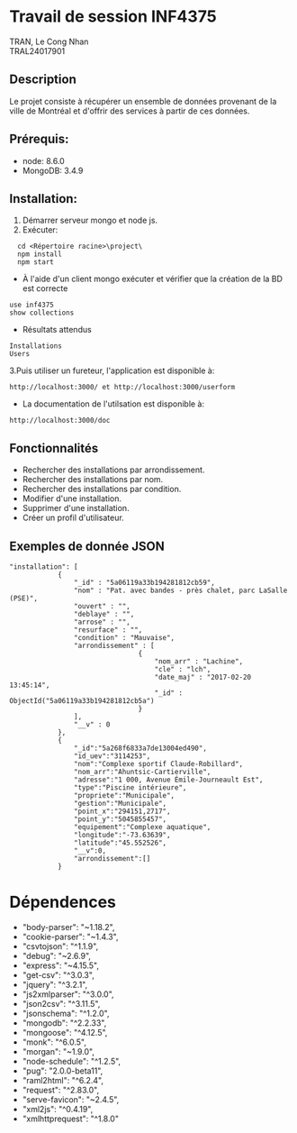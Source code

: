 # Travail de session INF4375

TRAN, Le Cong Nhan  
TRAL24017901

## Description

Le projet consiste à récupérer un ensemble de données provenant de la ville de Montréal et d'offrir des
services à partir de ces données.

## Prérequis:

* node: 8.6.0 
* MongoDB: 3.4.9


## Installation:

1. Démarrer serveur mongo et node js.
2. Exécuter:
```Shell
  cd <Répertoire racine>\project\
  npm install
  npm start
```
- À l'aide d'un client mongo exécuter et 
  vérifier que la création de la BD est correcte
```Shell
use inf4375
show collections
```

- Résultats attendus

```Shell
Installations
Users
```
3.Puis utiliser un fureteur, l'application est disponible à:
```
http://localhost:3000/ et http://localhost:3000/userform
```
- La documentation de l'utilsation est disponible à:
```
http://localhost:3000/doc
```
## Fonctionnalités

* Rechercher des installations par arrondissement.
* Rechercher des installations par nom.
* Rechercher des installations par condition.
* Modifier d'une installation.
* Supprimer d'une installation.
* Créer un profil d'utilisateur.

## Exemples de donnée JSON

```
"installation": [    
            {
                "_id" : "5a06119a33b194281812cb59",
                "nom" : "Pat. avec bandes - près chalet, parc LaSalle (PSE)",
                "ouvert" : "",
                "deblaye" : "",
                "arrose" : "",
                "resurface" : "",
                "condition" : "Mauvaise",
                "arrondissement" : [
                                {
                                    "nom_arr" : "Lachine",
                                    "cle" : "lch",
                                    "date_maj" : "2017-02-20 13:45:14",
                                    "_id" : ObjectId("5a06119a33b194281812cb5a")
                                }	
                ],
                "__v" : 0
            },
            {
                "_id":"5a268f6833a7de13004ed490",
                "id_uev":"3114253",
                "nom":"Complexe sportif Claude-Robillard",
                "nom_arr":"Ahuntsic-Cartierville",
                "adresse":"1 000, Avenue Émile-Journeault Est",
                "type":"Piscine intérieure",
                "propriete":"Municipale",
                "gestion":"Municipale",
                "point_x":"294151,2717",
                "point_y":"5045855457",
                "equipement":"Complexe aquatique",
                "longitude":"-73.63639",
                "latitude":"45.552526",
                "__v":0,
                "arrondissement":[]
            }
```			
Dépendences
============
*    "body-parser": "~1.18.2",
*    "cookie-parser": "~1.4.3",
*    "csvtojson": "^1.1.9",
*    "debug": "~2.6.9",
*    "express": "~4.15.5",
*    "get-csv": "^3.0.3",
*    "jquery": "^3.2.1",
*    "js2xmlparser": "^3.0.0",
*    "json2csv": "^3.11.5",
*    "jsonschema": "^1.2.0",
*    "mongodb": "^2.2.33",
*    "mongoose": "^4.12.5",
*    "monk": "^6.0.5",
*    "morgan": "~1.9.0",
*    "node-schedule": "^1.2.5",
*    "pug": "2.0.0-beta11",
*    "raml2html": "^6.2.4",
*    "request": "^2.83.0",
*    "serve-favicon": "~2.4.5",
*    "xml2js": "^0.4.19",
*    "xmlhttprequest": "^1.8.0"
